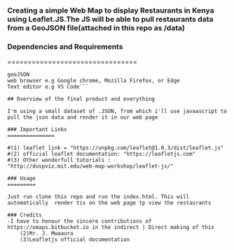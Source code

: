 ### Creating a simple Web Map to display Restaurants in Kenya using Leaflet.JS.The JS will be able to pull restaurants data from a GeoJSON file(attached in this repo as /data)


### Dependencies and Requirements
================================

```lefletjs
geoJSON
web browser e.g Google chrome, Mozilla Firefox, or Edge
Text editor e.g VS Code```

## Overview of the final product and everything

I'm using a small dataset of .JSON, from which i'll use javaascript to pull the json data and render it in our web page

### Important Links
===============

#(1) leaflet link = "https://unpkg.com/leaflet@1.0.3/dist/leaflet.js"
#(2) official leaflet documentation: "https://leafletjs.com"
#(3) Other wonderfull tutorials : 
"http://duspviz.mit.edu/web-map-workshop/leaflet-js/"

### Usage
=========

Just run clone this repo and run the index.html. This will automatically  render tis on the web page tp view the restaurants 

### Credits
-I have to honour the sincere contributions of https://omaps.bitbucket.io in the indirect | Direct making of this 
	(2)Mr. J. Mwaaura
	(3)Leafletjs official documentation

